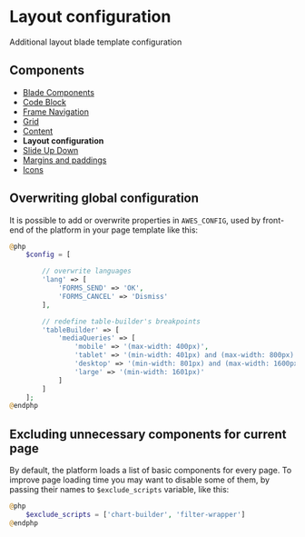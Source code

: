 # Layout configuration

Additional layout blade template configuration


## Components
- [Blade Components](./components.md)
- [Code Block](./code-block.md)
- [Frame Navigation](./frame-nav.md)
- [Grid](./grid.md)
- [Content](./classes.md)
- **Layout configuration**
- [Slide Up Down](./slide-up-down.md)
- [Margins and paddings](./margins.md)
- [Icons](./icons.md)


## Overwriting global configuration

It is possible to add or overwrite properties in `AWES_CONFIG`, used by front-end of the platform in your page template like this:

```php
@php
    $config = [

        // overwrite languages
        'lang' => [
            'FORMS_SEND' => 'OK',
            'FORMS_CANCEL' => 'Dismiss'
        ],

        // redefine table-builder's breakpoints
        'tableBuilder' => [
            'mediaQueries' => [
                'mobile' => '(max-width: 400px)',
                'tablet' => '(min-width: 401px) and (max-width: 800px)',
                'desktop' => '(min-width: 801px) and (max-width: 1600px)',
                'large' => '(min-width: 1601px)'
            ]
        ]
    ];
@endphp
```

## Excluding unnecessary components for current page

By default, the platform loads a list of basic components for every page. To improve page loading time you may want to disable some of them, by passing their names to `$exclude_scripts` variable, like this:

```php
@php
    $exclude_scripts = ['chart-builder', 'filter-wrapper']
@endphp
```